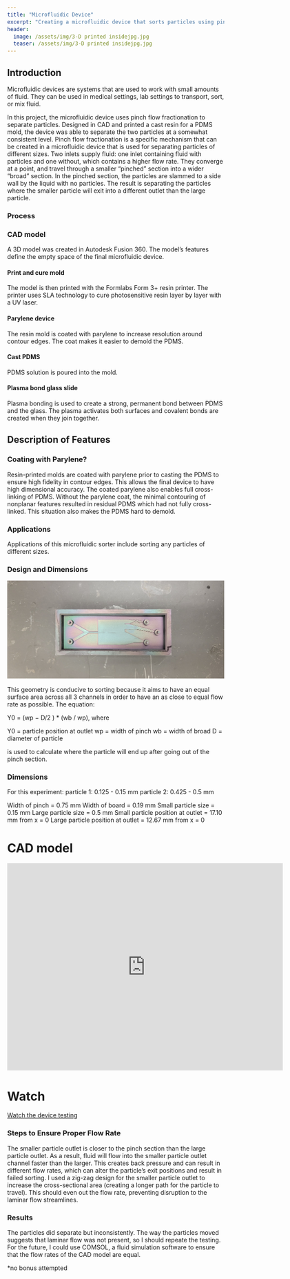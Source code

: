 ```yaml
---
title: "Microfluidic Device"
excerpt: "Creating a microfluidic device that sorts particles using pinch flow fractionation" 
header:
  image: /assets/img/3-D printed insidejpg.jpg
  teaser: /assets/img/3-D printed insidejpg.jpg
---
```

## Introduction 
Microfluidic devices are systems that are used to work with small amounts of fluid. They can be used in medical settings, lab settings to transport, sort, or mix fluid.

In this project, the microfluidic device uses pinch flow fractionation to separate particles. Designed in CAD and printed a cast resin for a PDMS mold, the device was able to separate the two particles at a somewhat consistent level. Pinch flow fractionation is a specific mechanism that can be created in a microfluidic device that is used for separating particles of different sizes. Two inlets supply fluid: one inlet containing fluid with particles and one without, which contains a higher flow rate. They converge at a point, and travel through a smaller “pinched” section into a wider “broad” section. In the pinched section, the particles are slammed to a side wall by the liquid with no particles. The result is separating the particles where the smaller particle will exit into a different outlet than the large particle.


### Process
### CAD model
A 3D model was created in Autodesk Fusion 360. The model’s features define the empty space of the final microfluidic device. 

#### Print and cure mold 
The model is then printed with the Formlabs Form 3+ resin printer. The printer uses SLA technology to cure photosensitive resin layer by layer with a UV laser.

#### Parylene device 
The resin mold is coated with parylene to increase resolution around contour edges. The coat makes it easier to demold the PDMS.

#### Cast PDMS
PDMS solution is poured into the mold. 

#### Plasma bond glass slide
Plasma bonding is used to create a strong, permanent bond between PDMS and the glass. The plasma activates both surfaces and covalent bonds are created when they join together.


## Description of Features
### Coating with Parylene?
Resin-printed molds are coated with parylene prior to casting the PDMS to ensure high fidelity in contour edges. This allows the final device to have high dimensional accuracy. The coated parylene also enables full cross-linking of PDMS. Without the parylene coat, the minimal contouring of nonplanar features resulted in residual PDMS which had not fully cross-linked. This situation also makes the PDMS hard to demold. 

### Applications
Applications of this microfluidic sorter include sorting any particles of different sizes.


### Design and Dimensions
![microfluidicdevice](/assets/img/microfluidic-resin.jpg)

This geometry is conducive to sorting because it aims to have an equal surface area across all 3 channels in order to have an as close to equal flow rate as possible. The equation:

Y0 = (wp − D/2 ) * (wb / wp), where

Y0 = particle position at outlet
wp = width of pinch
wb = width of broad
D = diameter of particle

is used to calculate where the particle will end up after going out of the pinch section.

### Dimensions

For this experiment:
particle 1: 0.125 - 0.15 mm
particle 2: 0.425 - 0.5 mm

Width of pinch = 0.75 mm
Width of board = 0.19 mm
Small particle size = 0.15 mm
Large particle size = 0.5 mm 
Small particle position at outlet = 17.10 mm from x = 0
Large particle position at outlet = 12.67 mm from x = 0

# CAD model
<iframe src="https://vanderbilt643.autodesk360.com/shares/public/SH286ddQT78850c0d8a4ce364c9d70b89280?mode=embed" width="640" height="480" allowfullscreen="true" webkitallowfullscreen="true" mozallowfullscreen="true"  frameborder="0"></iframe>

# Watch
[Watch the device testing](https://youtu.be/fqPoehCZjDY)

### Steps to Ensure Proper Flow Rate

The smaller particle outlet is closer to the pinch section than the large particle outlet. As a result, fluid will flow into the smaller particle outlet channel faster than the larger. This creates back pressure and can result in different flow rates, which can alter the particle’s exit positions and result in failed sorting. I used a zig-zag design for the smaller particle outlet to increase the cross-sectional area (creating a longer path for the particle to travel). This should even out the flow rate, preventing disruption to the laminar flow streamlines. 

### Results
The particles did separate but inconsistently. The way the particles moved suggests that laminar flow was not present, so I should repeate the testing. For the future, I could use COMSOL, a fluid simulation software to ensure that the flow rates of the CAD model are equal.

*no bonus attempted


